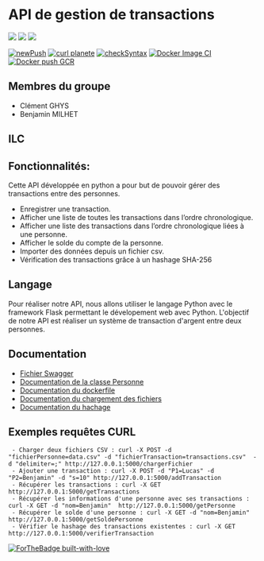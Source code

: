 # API de gestion de transactions


<img src="https://img.shields.io/badge/Python-FFD43B?style=for-the-badge&logo=python&logoColor=blue" /> <img src="https://img.shields.io/badge/Flask-000000?style=for-the-badge&logo=flask&logoColor=white" /> [![](https://img.shields.io/badge/PROJET_TERMINÉ_🚀-059142?style=for-the-badge&logoColor=white)](https://dev.to/envoy_/150-badges-for-github-pnk) 

[![newPush](https://github.com/benjamin-milhet/API_gestion_transactions/actions/workflows/main.yml/badge.svg)](https://github.com/benjamin-milhet/API_gestion_transactions/actions/workflows/main.yml)
[![curl planete](https://github.com/benjamin-milhet/API_gestion_transactions/actions/workflows/curl.yml/badge.svg)](https://github.com/benjamin-milhet/API_gestion_transactions/actions/workflows/curl.yml)
[![checkSyntax](https://github.com/benjamin-milhet/API_gestion_transactions/actions/workflows/checkSyntax.yml/badge.svg)](https://github.com/benjamin-milhet/API_gestion_transactions/actions/workflows/checkSyntax.yml)
[![Docker Image CI](https://github.com/benjamin-milhet/API_gestion_transactions/actions/workflows/docker-image.yml/badge.svg)](https://github.com/benjamin-milhet/API_gestion_transactions/actions/workflows/docker-image.yml)
[![Docker push GCR](https://github.com/benjamin-milhet/API_gestion_transactions/actions/workflows/Docker_push_GCR.yml/badge.svg)](https://github.com/benjamin-milhet/API_gestion_transactions/actions/workflows/Docker_push_GCR.yml)

## Membres du groupe
 - Clément GHYS
 - Benjamin MILHET
 
## ILC
 
## Fonctionnalités:
Cette API développée en python a pour but de pouvoir gérer des transactions entre des personnes. 

 - Enregistrer une transaction.
 - Afficher une liste de toutes les transactions dans l’ordre chronologique.
 - Afficher une liste des transactions dans l’ordre chronologique liées à une personne.
 - Afficher le solde du compte de la personne.
 - Importer des données depuis un fichier csv.
 - Vérification des transactions grâce à un hashage SHA-256


## Langage
Pour réaliser notre API, nous allons utiliser le langage Python avec le framework Flask permettant le dévelopement web avec Python. L'objectif de notre API est réaliser un système de transaction d'argent entre deux personnes.

## Documentation

 - [Fichier Swagger](https://github.com/benjamin-milhet/API_gestion_transactions/blob/main/swagger.yaml)
 - [Documentation de la classe Personne](https://github.com/benjamin-milhet/API_gestion_transactions/blob/main/Readme-Personne.md)
 - [Documentation du dockerfile](https://github.com/benjamin-milhet/API_gestion_transactions/blob/main/Readme-Dockerfile.md)
 - [Documentation du chargement des fichiers](https://github.com/benjamin-milhet/API_gestion_transactions/blob/main/Readme-chargerFichier.md)
 - [Documentation du hachage](https://github.com/benjamin-milhet/API_gestion_transactions/blob/main/Readme-Hash.md) 

## Exemples requêtes CURL
```
 - Charger deux fichiers CSV : curl -X POST -d "fichierPersonne=data.csv" -d "fichierTransaction=transactions.csv"  -d "delimiter=;" http://127.0.0.1:5000/chargerFichier
 - Ajouter une transaction : curl -X POST -d "P1=Lucas" -d "P2=Benjamin" -d "s=10" http://127.0.0.1:5000/addTransaction
 - Récupérer les transactions : curl -X GET  http://127.0.0.1:5000/getTransactions
 - Récupérer les informations d'une personne avec ses transactions : curl -X GET -d "nom=Benjamin"  http://127.0.0.1:5000/getPersonne
 - Récupérer le solde d'une personne : curl -X GET -d "nom=Benjamin"  http://127.0.0.1:5000/getSoldePersonne
 - Vérifier le hashage des transactions existentes : curl -X GET http://127.0.0.1:5000/verifierTransaction
```


[![ForTheBadge built-with-love](http://ForTheBadge.com/images/badges/built-with-love.svg)](https://GitHub.com/Naereen/)


